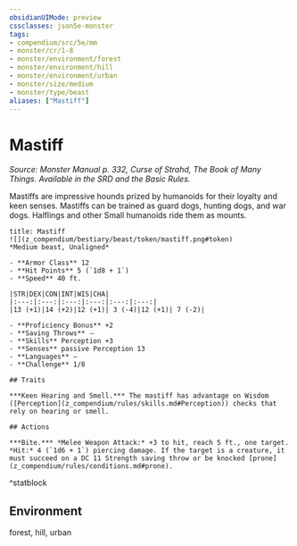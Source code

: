 ```yaml
---
obsidianUIMode: preview
cssclasses: json5e-monster
tags:
- compendium/src/5e/mm
- monster/cr/1-8
- monster/environment/forest
- monster/environment/hill
- monster/environment/urban
- monster/size/medium
- monster/type/beast
aliases: ["Mastiff"]
---
```

# Mastiff
*Source: Monster Manual p. 332, Curse of Strahd, The Book of Many Things. Available in the SRD and the Basic Rules.*  

Mastiffs are impressive hounds prized by humanoids for their loyalty and keen senses. Mastiffs can be trained as guard dogs, hunting dogs, and war dogs. Halflings and other Small humanoids ride them as mounts.

```ad-statblock
title: Mastiff
![](z_compendium/bestiary/beast/token/mastiff.png#token)
*Medium beast, Unaligned*

- **Armor Class** 12 
- **Hit Points** 5 (`1d8 + 1`)
- **Speed** 40 ft.

|STR|DEX|CON|INT|WIS|CHA|
|:---:|:---:|:---:|:---:|:---:|:---:|
|13 (+1)|14 (+2)|12 (+1)| 3 (-4)|12 (+1)| 7 (-2)|

- **Proficiency Bonus** +2
- **Saving Throws** ⏤
- **Skills** Perception +3
- **Senses** passive Perception 13
- **Languages** —
- **Challenge** 1/8

## Traits

***Keen Hearing and Smell.*** The mastiff has advantage on Wisdom ([Perception](z_compendium/rules/skills.md#Perception)) checks that rely on hearing or smell.

## Actions

***Bite.*** *Melee Weapon Attack:* +3 to hit, reach 5 ft., one target. *Hit:* 4 (`1d6 + 1`) piercing damage. If the target is a creature, it must succeed on a DC 11 Strength saving throw or be knocked [prone](z_compendium/rules/conditions.md#prone).
```
^statblock

## Environment

forest, hill, urban